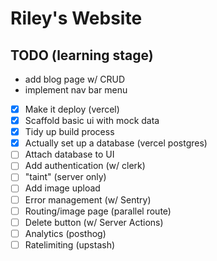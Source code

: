 # Riley's Website

## TODO (learning stage)

- add blog page w/ CRUD
- implement nav bar menu
- [x] Make it deploy (vercel)
- [x] Scaffold basic ui with mock data
- [x] Tidy up build process
- [x] Actually set up a database (vercel postgres)
- [ ] Attach database to UI
- [ ] Add authentication (w/ clerk)
- [ ] "taint" (server only)
- [ ] Add image upload
- [ ] Error management (w/ Sentry)
- [ ] Routing/image page (parallel route)
- [ ] Delete button (w/ Server Actions)
- [ ] Analytics (posthog)
- [ ] Ratelimiting (upstash)
